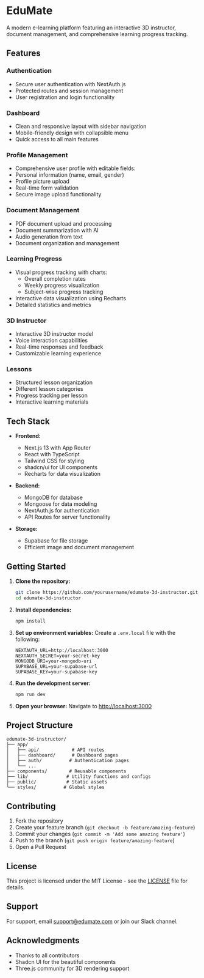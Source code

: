# EduMate

A modern e-learning platform featuring an interactive 3D instructor, document management, and comprehensive learning progress tracking.

## Features

### Authentication
- Secure user authentication with NextAuth.js
- Protected routes and session management
- User registration and login functionality

### Dashboard
- Clean and responsive layout with sidebar navigation
- Mobile-friendly design with collapsible menu
- Quick access to all main features

### Profile Management
- Comprehensive user profile with editable fields:
- Personal information (name, email, gender)
- Profile picture upload
- Real-time form validation
- Secure image upload functionality

### Document Management
- PDF document upload and processing
- Document summarization with AI
- Audio generation from text
- Document organization and management

### Learning Progress
- Visual progress tracking with charts:
  - Overall completion rates
  - Weekly progress visualization
  - Subject-wise progress tracking
- Interactive data visualization using Recharts
- Detailed statistics and metrics

### 3D Instructor
- Interactive 3D instructor model
- Voice interaction capabilities
- Real-time responses and feedback
- Customizable learning experience

### Lessons
- Structured lesson organization
- Different lesson categories
- Progress tracking per lesson
- Interactive learning materials

## Tech Stack

- **Frontend:**
  - Next.js 13 with App Router
  - React with TypeScript
  - Tailwind CSS for styling
  - shadcn/ui for UI components
  - Recharts for data visualization

- **Backend:**
  - MongoDB for database
  - Mongoose for data modeling
  - NextAuth.js for authentication
  - API Routes for server functionality

- **Storage:**
  - Supabase for file storage
  - Efficient image and document management

## Getting Started

1. **Clone the repository:**
   ```bash
   git clone https://github.com/yourusername/edumate-3d-instructor.git
   cd edumate-3d-instructor
   ```

2. **Install dependencies:**
   ```bash
   npm install
   ```

3. **Set up environment variables:**
   Create a `.env.local` file with the following:
   ```
   NEXTAUTH_URL=http://localhost:3000
   NEXTAUTH_SECRET=your-secret-key
   MONGODB_URI=your-mongodb-uri
   SUPABASE_URL=your-supabase-url
   SUPABASE_KEY=your-supabase-key
   ```

4. **Run the development server:**
   ```bash
   npm run dev
   ```

5. **Open your browser:**
   Navigate to [http://localhost:3000](http://localhost:3000)

## Project Structure

```
edumate-3d-instructor/
├── app/
│   ├── api/            # API routes
│   ├── dashboard/      # Dashboard pages
│   ├── auth/          # Authentication pages
│   └── ...
├── components/        # Reusable components
├── lib/              # Utility functions and configs
├── public/           # Static assets
└── styles/          # Global styles
```

## Contributing

1. Fork the repository
2. Create your feature branch (`git checkout -b feature/amazing-feature`)
3. Commit your changes (`git commit -m 'Add some amazing feature'`)
4. Push to the branch (`git push origin feature/amazing-feature`)
5. Open a Pull Request

## License

This project is licensed under the MIT License - see the [LICENSE](LICENSE) file for details.

## Support

For support, email support@edumate.com or join our Slack channel.

## Acknowledgments

- Thanks to all contributors
- Shadcn UI for the beautiful components
- Three.js community for 3D rendering support 